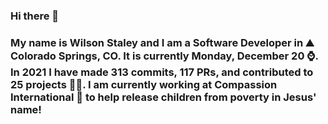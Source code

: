 ### Hi there 👋

### My name is Wilson Staley and I am a Software Developer in ⛰ Colorado Springs, CO.  It is currently Monday, December 20 ⌚. In 2021 I have made 313 commits, 117 PRs, and contributed to 25 projects 👨‍💻. I am currently working at Compassion International 🏢 to help release children from poverty in Jesus' name!